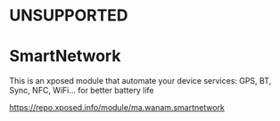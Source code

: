 # UNSUPPORTED
# SmartNetwork
This is an xposed module that automate your device services: GPS, BT, Sync, NFC, WiFi... for better battery life

https://repo.xposed.info/module/ma.wanam.smartnetwork
